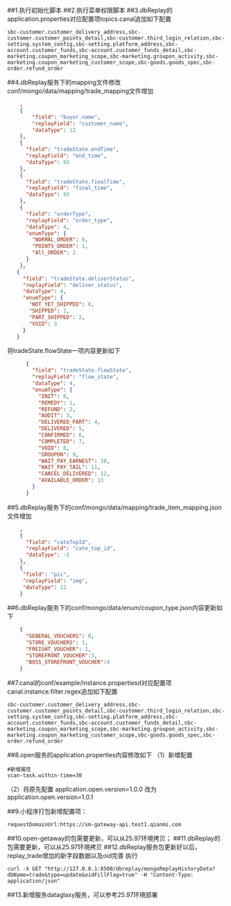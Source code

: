 ##1.执行初始化脚本
##2.执行菜单权限脚本
##3.dbReplay的application.properties对应配置项topics.canal追加如下配置

````
sbc-customer.customer_delivery_address,sbc-customer.customer_points_detail,sbc-customer.third_login_relation,sbc-setting.system_config,sbc-setting.platform_address,sbc-account.customer_funds,sbc-account.customer_funds_detail,sbc-marketing.coupon_marketing_scope,sbc-marketing.groupon_activity,sbc-marketing.coupon_marketing_customer_scope,sbc-goods.goods_spec,sbc-order.refund_order
````
##4.dbReplay服务下的mapping文件修改
conf/mongo/data/mapping/trade_mapping文件增加
````json
    ,
    {
        "field": "buyer.name",
        "replayField": "customer_name",
        "dataType": 12
    },
    {
      "field": "tradeState.endTime",
      "replayField": "end_time",
      "dataType": 93
    },
    {
      "field": "tradeState.finalTime",
      "replayField": "final_time",
      "dataType": 93
    },
    {
      "field": "orderType",
      "replayField": "order_type",
      "dataType": 4,
      "enumType": {
        "NORMAL_ORDER": 0,
        "POINTS_ORDER": 1,
        "All_ORDER": 2
      }
    },
   {
     "field": "tradeState.deliverStatus",
     "replayField": "deliver_status",
     "dataType": 4,
     "enumType": {
       "NOT_YET_SHIPPED": 0,
       "SHIPPED": 1,
       "PART_SHIPPED": 2,
       "VOID": 3
     }
   }
````
将tradeState.flowState一项内容更新如下
````json
      {
        "field": "tradeState.flowState",
        "replayField": "flow_state",
        "dataType": 4,
        "enumType": {
          "INIT": 0,
          "REMEDY": 1,
          "REFUND": 2,
          "AUDIT": 3,
          "DELIVERED_PART": 4,
          "DELIVERED": 5,
          "CONFIRMED": 6,
          "COMPLETED": 7,
          "VOID": 8,
          "GROUPON": 9,
          "WAIT_PAY_EARNEST": 10,
          "WAIT_PAY_TAIL": 11,
          "CANCEL_DELIVERED": 12,
          "AVAILABLE_ORDER": 13
        }
      }
````

##5.dbReplay服务下的conf/mongo/data/mapping/trade_item_mapping.json文件增加
````json
    ,
    {
      "field": "cateTopId",
      "replayField": "cate_top_id",
      "dataType": -5
    },
    {
     "field": "pic",
     "replayField": "img",
     "dataType": 12
    }
````
##6.dbReplay服务下的conf/mongo/data/enum/coupon_type.json内容更新如下
````json
    {
      "GENERAL_VOUCHERS": 0,
      "STORE_VOUCHERS": 1,
      "FREIGHT_VOUCHER": 2,
      "STOREFRONT_VOUCHER":3,
      "BOSS_STOREFRONT_VOUCHER":4
    }
````

##7.canal的conf/example/instance.propertiesd对应配置项canal.instance.filter.regex追加如下配置
 
````
sbc-customer.customer_delivery_address,sbc-customer.customer_points_detail,sbc-customer.third_login_relation,sbc-setting.system_config,sbc-setting.platform_address,sbc-account.customer_funds,sbc-account.customer_funds_detail,sbc-marketing.coupon_marketing_scope,sbc-marketing.groupon_activity,sbc-marketing.coupon_marketing_customer_scope,sbc-goods.goods_spec,sbc-order.refund_order
````

##8.open服务的application.properties内容修改如下
（1）新增配置
````
#新增属性
scan-task.within-time=30
````
（2）将原先配置 application.open.version=1.0.0 改为 application.open.version=1.0.1

##9.小程序打包新增配置项：
````
requestDomainUrl:https://sm-gateway-api.test1.qianmi.com
````
##10.open-getaway的包需要更新，可以从25.97环境拷贝；
##11.dbReplay的包需要更新，可以从25.97环境拷贝
##12.dbReplay服务包更新好以后，replay_trade增加的新字段数据以及oid完善
执行 
```
curl -X GET "http://127.0.0.1:8500/dbreplay/mongoReplayHistoryData?dbName=trade&type=update&oidFillFlag=true" -H "Content-Type: application/json"
```
##13.新增服务dataglaxy服务，可以参考25.97环境部署
